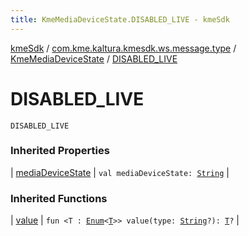 ```yaml
---
title: KmeMediaDeviceState.DISABLED_LIVE - kmeSdk
---
```


[kmeSdk](../../index.html) / [com.kme.kaltura.kmesdk.ws.message.type](../index.html) / [KmeMediaDeviceState](index.html) / [DISABLED_LIVE](./-d-i-s-a-b-l-e-d_-l-i-v-e.html)

# DISABLED_LIVE

`DISABLED_LIVE`

### Inherited Properties

| [mediaDeviceState](media-device-state.html) | `val mediaDeviceState: `[`String`](https://kotlinlang.org/api/latest/jvm/stdlib/kotlin/-string/index.html) |

### Inherited Functions

| [value](value.html) | `fun <T : `[`Enum`](https://kotlinlang.org/api/latest/jvm/stdlib/kotlin/-enum/index.html)`<`[`T`](value.html#T)`>> value(type: `[`String`](https://kotlinlang.org/api/latest/jvm/stdlib/kotlin/-string/index.html)`?): `[`T`](value.html#T)`?` |

